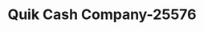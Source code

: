---
f_zip-code: 35121
f_state-code: AL
title: Quik Cash Company-25576
f_phone: 205-625-6100
f_city-only: Oneonta
f_address: 315 2nd Ave E Oneonta
f_location-unique-id: '25576'
slug: quik-cash-company-25576
updated-on: '2024-05-30T13:46:58.046Z'
created-on: '2024-05-30T13:36:59.803Z'
published-on: '2024-05-30T13:54:32.469Z'
f_city-state: cms/city/oneonta-al.md
f_company: cms/company/quik-cash-company.md
f_state: cms/state/alabama.md
layout: '[payday-loan].html'
tags: payday-loan
---